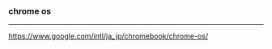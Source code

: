 ### chrome os
---
https://www.google.com/intl/ja_jp/chromebook/chrome-os/

```
```

```
```

```
```


